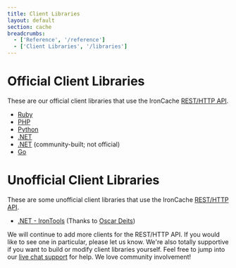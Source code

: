 ```yaml
---
title: Client Libraries
layout: default
section: cache
breadcrumbs:
  - ['Reference', '/reference']
  - ['Client Libraries', '/libraries']
---
```


# Official Client Libraries

These are our official client libraries that use the IronCache <a href="/cache/reference/api">REST/HTTP API</a>.

<div>
<ul>
<li><a href="https://github.com/iron-io/iron_cache_ruby" target="_blank">Ruby</a></li>
<li><a href="https://github.com/iron-io/iron_cache_php" target="_blank">PHP</a></li>
<li><a href="https://github.com/iron-io/iron_cache_python" target="_blank">Python</a></li>
<li><a href="https://github.com/iron-io/iron_cache_dotnet" target="_blank">.NET</a></li>
<li><a href="https://github.com/odeits/IronTools" target="_blank">.NET</a> (community-built; not official)</li>
<li><a href="https://github.com/iron-io/iron_go" target="_blank">Go</a></li>
</ul>
</div>

# Unofficial Client Libraries

These are some unofficial client libraries that use the IronCache <a href="/cache/reference/api">REST/HTTP API</a>.&nbsp;<br>
<div>
<ul>
<li><a href="https://github.com/odeits/IronTools" target="_blank">.NET - IronTools</a> (Thanks to <a href="https://github.com/odeits" target="_blank">Oscar Deits</a>)</li>
</ul>
</div>

We will continue to add more clients for the REST/HTTP API. If you would like to see one in particular, please let us know.
We're also totally supportive if you want to build or modify client libraries yourself. Feel free to jump into our
[live chat support](http://get.iron.io/chat) for help. We love community involvement!
